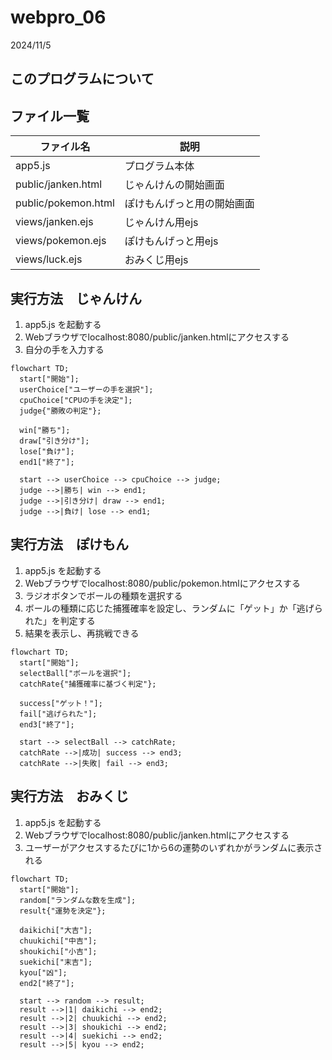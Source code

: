 # webpro_06
2024/11/5
## このプログラムについて
## ファイル一覧
ファイル名 | 説明
-|-
app5.js | プログラム本体
public/janken.html | じゃんけんの開始画面
public/pokemon.html | ぽけもんげっと用の開始画面
views/janken.ejs |じゃんけん用ejs
views/pokemon.ejs |ぽけもんげっと用ejs
views/luck.ejs |おみくじ用ejs


## 実行方法　じゃんけん
1. app5.js を起動する
1. Webブラウザでlocalhost:8080/public/janken.htmlにアクセスする
1. 自分の手を入力する


```mermaid
flowchart TD;
  start["開始"];
  userChoice["ユーザーの手を選択"];
  cpuChoice["CPUの手を決定"];
  judge{"勝敗の判定"};

  win["勝ち"];
  draw["引き分け"];
  lose["負け"];
  end1["終了"];

  start --> userChoice --> cpuChoice --> judge;
  judge -->|勝ち| win --> end1;
  judge -->|引き分け| draw --> end1;
  judge -->|負け| lose --> end1;
```



## 実行方法　ぽけもん
1. app5.js を起動する
1. Webブラウザでlocalhost:8080/public/pokemon.htmlにアクセスする
1. ラジオボタンでボールの種類を選択する
1. ボールの種類に応じた捕獲確率を設定し、ランダムに「ゲット」か「逃げられた」を判定する
1. 結果を表示し、再挑戦できる



```mermaid
flowchart TD;
  start["開始"];
  selectBall["ボールを選択"];
  catchRate{"捕獲確率に基づく判定"};

  success["ゲット！"];
  fail["逃げられた"];
  end3["終了"];

  start --> selectBall --> catchRate;
  catchRate -->|成功| success --> end3;
  catchRate -->|失敗| fail --> end3;
```
## 実行方法　おみくじ
1. app5.js を起動する
1. Webブラウザでlocalhost:8080/public/janken.htmlにアクセスする
1. ユーザーがアクセスするたびに1から6の運勢のいずれかがランダムに表示される

```mermaid
flowchart TD;
  start["開始"];
  random["ランダムな数を生成"];
  result{"運勢を決定"};
  
  daikichi["大吉"];
  chuukichi["中吉"];
  shoukichi["小吉"];
  suekichi["末吉"];
  kyou["凶"];
  end2["終了"];

  start --> random --> result;
  result -->|1| daikichi --> end2;
  result -->|2| chuukichi --> end2;
  result -->|3| shoukichi --> end2;
  result -->|4| suekichi --> end2;
  result -->|5| kyou --> end2;
